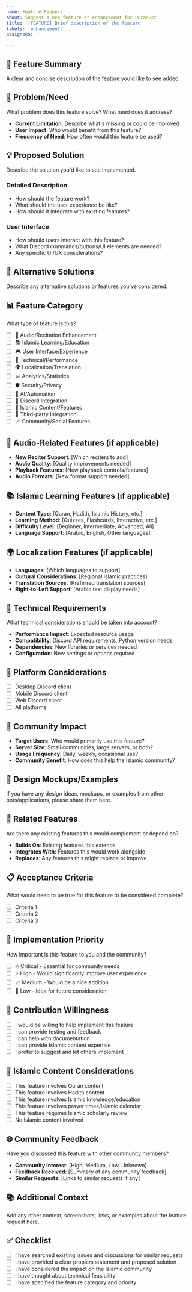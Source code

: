 ```yaml
---
name: Feature Request
about: Suggest a new feature or enhancement for QuranBot
title: '[FEATURE] Brief description of the feature'
labels: 'enhancement'
assignees: ''

---
```


## 🌟 **Feature Summary**
A clear and concise description of the feature you'd like to see added.

## 🎯 **Problem/Need**
What problem does this feature solve? What need does it address?
- **Current Limitation**: Describe what's missing or could be improved
- **User Impact**: Who would benefit from this feature?
- **Frequency of Need**: How often would this feature be used?

## 💡 **Proposed Solution**
Describe the solution you'd like to see implemented.

### **Detailed Description**
- How should the feature work?
- What should the user experience be like?
- How should it integrate with existing features?

### **User Interface**
- How should users interact with this feature?
- What Discord commands/buttons/UI elements are needed?
- Any specific UI/UX considerations?

## 🔄 **Alternative Solutions**
Describe any alternative solutions or features you've considered.

## 📊 **Feature Category**
What type of feature is this?
- [ ] 🎵 Audio/Recitation Enhancement
- [ ] 📚 Islamic Learning/Education
- [ ] 🎮 User Interface/Experience
- [ ] 🔧 Technical/Performance
- [ ] 🌍 Localization/Translation
- [ ] 📊 Analytics/Statistics
- [ ] 🛡️ Security/Privacy
- [ ] 🤖 AI/Automation
- [ ] 📱 Discord Integration
- [ ] 🕌 Islamic Content/Features
- [ ] 🔗 Third-party Integration
- [ ] 📈 Community/Social Features

## 🎵 **Audio-Related Features** (if applicable)
- **New Reciter Support**: [Which reciters to add]
- **Audio Quality**: [Quality improvements needed]
- **Playback Features**: [New playback controls/features]
- **Audio Formats**: [New format support needed]

## 📚 **Islamic Learning Features** (if applicable)
- **Content Type**: [Quran, Hadith, Islamic History, etc.]
- **Learning Method**: [Quizzes, Flashcards, Interactive, etc.]
- **Difficulty Level**: [Beginner, Intermediate, Advanced, All]
- **Language Support**: [Arabic, English, Other languages]

## 🌍 **Localization Features** (if applicable)
- **Languages**: [Which languages to support]
- **Cultural Considerations**: [Regional Islamic practices]
- **Translation Sources**: [Preferred translation sources]
- **Right-to-Left Support**: [Arabic text display needs]

## 🔧 **Technical Requirements**
What technical considerations should be taken into account?
- **Performance Impact**: Expected resource usage
- **Compatibility**: Discord API requirements, Python version needs
- **Dependencies**: New libraries or services needed
- **Configuration**: New settings or options required

## 📱 **Platform Considerations**
- [ ] Desktop Discord client
- [ ] Mobile Discord client
- [ ] Web Discord client
- [ ] All platforms

## 👥 **Community Impact**
- **Target Users**: Who would primarily use this feature?
- **Server Size**: Small communities, large servers, or both?
- **Usage Frequency**: Daily, weekly, occasional use?
- **Community Benefit**: How does this help the Islamic community?

## 🎨 **Design Mockups/Examples**
If you have any design ideas, mockups, or examples from other bots/applications, please share them here.

## 🔗 **Related Features**
Are there any existing features this would complement or depend on?
- **Builds On**: Existing features this extends
- **Integrates With**: Features this would work alongside
- **Replaces**: Any features this might replace or improve

## 📋 **Acceptance Criteria**
What would need to be true for this feature to be considered complete?
- [ ] Criteria 1
- [ ] Criteria 2
- [ ] Criteria 3

## 🚀 **Implementation Priority**
How important is this feature to you and the community?
- [ ] 🔥 Critical - Essential for community needs
- [ ] ⚡ High - Would significantly improve user experience
- [ ] 📈 Medium - Would be a nice addition
- [ ] 💭 Low - Idea for future consideration

## 🤝 **Contribution Willingness**
- [ ] I would be willing to help implement this feature
- [ ] I can provide testing and feedback
- [ ] I can help with documentation
- [ ] I can provide Islamic content expertise
- [ ] I prefer to suggest and let others implement

## 🕌 **Islamic Content Considerations**
- [ ] This feature involves Quran content
- [ ] This feature involves Hadith content
- [ ] This feature involves Islamic knowledge/education
- [ ] This feature involves prayer times/Islamic calendar
- [ ] This feature requires Islamic scholarly review
- [ ] No Islamic content involved

## 🌐 **Community Feedback**
Have you discussed this feature with other community members?
- **Community Interest**: [High, Medium, Low, Unknown]
- **Feedback Received**: [Summary of any community feedback]
- **Similar Requests**: [Links to similar requests if any]

## 📚 **Additional Context**
Add any other context, screenshots, links, or examples about the feature request here.

## ✅ **Checklist**
- [ ] I have searched existing issues and discussions for similar requests
- [ ] I have provided a clear problem statement and proposed solution
- [ ] I have considered the impact on the Islamic community
- [ ] I have thought about technical feasibility
- [ ] I have specified the feature category and priority
